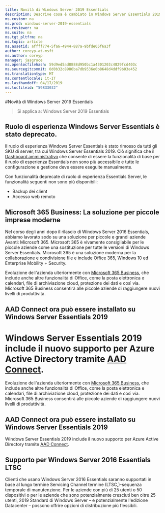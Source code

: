 ```yaml
---
title: Novità di Windows Server 2019 Essentials
description: Descrive cosa è cambiato in Windows Server Essentials 2019
ms.custom: na
ms.prod: windows-server-2019-essentials
ms.reviewer: na
ms.suite: na
ms.tgt_pltfrm: na
ms.topic: article
ms.assetid: affff774-5fa6-4944-887a-9bfde05f6a3f
author: coreyp-at-msft
ms.author: coreyp
manager: jasgroce
ms.openlocfilehash: 59d9ed5ad8888d950bc1a4301203c4829fcd403c
ms.sourcegitcommit: 0d0b32c8986ba7db9536e0b8648d4ddf9b03e452
ms.translationtype: MT
ms.contentlocale: it-IT
ms.lasthandoff: 04/17/2019
ms.locfileid: "59833032"
---
```

#<a name="whats-new-in-windows-server-2019-essentials"></a>Novità di Windows Server 2019 Essentials

> Si applica a: Windows Server 2019 Essentials

## <a name="windows-server-essentials-experience-role-has-been-deprecated"></a>Ruolo di esperienza Windows Server Essentials è stato deprecato.

Il ruolo di esperienza Windows Server Essentials è stato rimosso da tutti gli SKU di server, tra cui Windows Server Essentials 2019. Ciò significa che il [Dashboard amministrativo](../manage/overview-of-the-dashboard-in-windows-server-essentials.md) che consente di essere la funzionalità di base per il ruolo di esperienza Essentials non sono più accessibile e tutte le configurazione e gestione deve essere eseguite manualmente. 

Con funzionalità deprecate di ruolo di esperienza Essentials Server, le funzionalità seguenti non sono più disponibili:

-   Backup dei client 
-   Accesso web remoto 

## <a name="microsoft-365-business-the-modern-small-business-solution"></a>Microsoft 365 Business: La soluzione per piccole imprese moderne 

Nel corso degli anni dopo il rilascio di Windows Server 2016 Essentials, abbiamo lavorato sodo su una soluzione per piccole e grandi aziende Avanti: Microsoft 365. Microsoft 365 è vivamente consigliabile per le piccole aziende come una sostituzione per tutte le versioni di Windows Server Essentials. Microsoft 365 è una soluzione moderna per la collaborazione e condivisione file e include Office 365, Windows 10 ed Enterprise Mobility + Security. 

Evoluzione dell'azienda ulteriormente con [Microsoft 365 Business](https://www.microsoft.com/microsoft-365/business), che include anche altre funzionalità di Office, come la posta elettronica e calendari, file di archiviazione cloud, protezione dei dati e così via. Microsoft 365 Business consentirà alle piccole aziende di raggiungere nuovi livelli di produttività.

## <a name="aad-connect-can-now-be-installed-on-windows-server-2019-essentials"></a>AAD Connect ora può essere installato su Windows Server Essentials 2019

<a name="windows-server-2019-essentials-includes-new-support-for-azure-active-directory-via-aad-connecthttpsdocsmicrosoftcomazureactive-directoryconnectactive-directory-aadconnect-prerequisites"></a>Windows Server Essentials 2019 include il nuovo supporto per Azure Active Directory tramite [AAD Connect](https://docs.microsoft.com/azure/active-directory/connect/active-directory-aadconnect-prerequisites). 
=======
Evoluzione dell'azienda ulteriormente con [Microsoft 365 Business](https://www.microsoft.com/en-us/microsoft-365/business), che include anche altre funzionalità di Office, come la posta elettronica e calendari, file di archiviazione cloud, protezione dei dati e così via. Microsoft 365 Business consentirà alle piccole aziende di raggiungere nuovi livelli di produttività.

## <a name="aad-connect-can-now-be-installed-on-windows-server-2019-essentials"></a>AAD Connect ora può essere installato su Windows Server Essentials 2019

Windows Server Essentials 2019 include il nuovo supporto per Azure Active Directory tramite [AAD Connect](https://docs.microsoft.com/azure/active-directory/connect/active-directory-aadconnect-prerequisites). 

## <a name="ltsc-support-for-windows-server-2016-essentials"></a>Supporto per Windows Server 2016 Essentials LTSC

Clienti che usano Windows Server 2016 Essentials saranno supportati in base al lungo termine Servicing Channel termine (LTSC,)-sequenza temporale di manutenzione.
Per le aziende con più di 25 utenti o 50 dispositivi o per le aziende che sono potenzialmente cresciuti ben oltre 25 utenti, 2019 Standard di Windows Server – e potenzialmente l'edizione Datacenter – possono offrire opzioni di distribuzione più flessibili.

